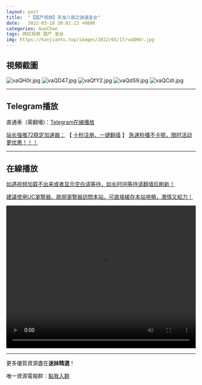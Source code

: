 ```yaml
---
layout: post
title:  "【国产视频】天龙八部之逍遥圣女"
date:   2022-03-18 10:02:22 +0800
categories: GuoChan
tags: 网红视频 国产 圣女
img: https://kanjiantu.top/images/2022/03/17/vaQH0r.jpg
---
```



## 視頻截圖

![vaQH0r.jpg](https://kanjiantu.top/images/2022/03/17/vaQH0r.jpg)
![vaQD47.jpg](https://kanjiantu.top/images/2022/03/17/vaQD47.jpg)
![vaQfY2.jpg](https://kanjiantu.top/images/2022/03/17/vaQfY2.jpg)
![vaQdS9.jpg](https://kanjiantu.top/images/2022/03/17/vaQdS9.jpg)
![vaQCdI.jpg](https://kanjiantu.top/images/2022/03/17/vaQCdI.jpg)

* * *
## Telegram播放

直通車（需翻墻)：[Telegram在線播放](https://t.me/mimeijingxuan/188)

<u>站长强推72稳定加速器：</u> 【 [十秒注册、一键翻墙](https://www.mimei.blog/skip/vpn.html) 】
<u>  急速秒播不卡顿，限时活动更优惠！！！</u>
* * *
## 在線播放
<u>如遇视频加载不出来或者显示空白请等待，如长时间等待请翻墙后刷新！</u>

<u>建議使用UC瀏覽器、歐朋瀏覽器訪問本站，可直接緩存本站視頻，激情又給力！</u>
<center><video src="https://cdn.publer.io/uploads/videos/624715c8db2797343b249aae/c90623f018ca9ca47c121d8213a4566c.mp4" width="100%" height="380px" controls="controls"></video></center>

* * *
更多優質資源盡在**迷妹精選**！

唯一資源電報群：[點我入群](https://t.me/mimeijingxuan)


